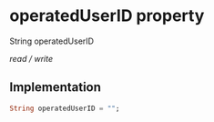 


# operatedUserID property







String operatedUserID
  
_<span class="feature">read / write</span>_






## Implementation

```dart
String operatedUserID = "";
```







